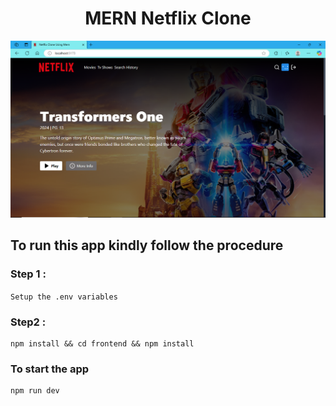 <h1 align="center">MERN Netflix Clone </h1>

![HomePage output](/frontend/public/outputSS.png)

## To run this app kindly follow the procedure

### Step 1 :

`Setup the .env variables`

### Step2 :

```shell
npm install && cd frontend && npm install
```

### To start the app

```shell
npm run dev
```
